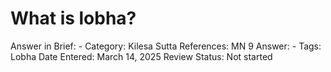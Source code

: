 # What is lobha?

Answer in Brief: -
 Category: Kilesa
Sutta References: MN 9
Answer: -
Tags: Lobha
Date Entered: March 14, 2025
Review Status: Not started